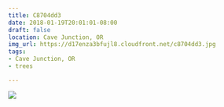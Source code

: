 ```yaml
---
title: C8704dd3
date: 2018-01-19T20:01:01-08:00
draft: false
location: Cave Junction, OR
img_url: https://d17enza3bfujl8.cloudfront.net/c8704dd3.jpg
tags:
- Cave Junction, OR
- trees

---
```


![](https://d17enza3bfujl8.cloudfront.net/c8704dd3.jpg)
